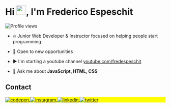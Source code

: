 <h1 align="left">Hi <img src="https://raw.githubusercontent.com/kaueMarques/kaueMarques/master/hi.gif" height="30px">, I'm Frederico Espeschit</h1>
<p align="left"> <img src="https://komarev.com/ghpvc/?username=fredespeschit&color=yellow" alt="Profile views" /> </p>

- 🔥 Junior Web Developer & Instructor focused on helping people start programming 

- 🔭 Open to new opportunities

- ▶️ I'm starting a youtube channel [youtube.com/fredespeschit](https://www.youtube.com/channel/UCTLlgsdpEPj2mOWyZkth4ig)

- 💬 Ask me about **JavaScript, HTML, CSS**

## Contact

<p align="left" style="background:yellow">
<a href="https://codepen.io/fredericoespeschit/collections/public" target="_blank">
  <img align="center" src="https://img.shields.io/badge/-fredericoespeschit-05122A?style=flat&logo=codepen" alt="codepen"/>
</a>
<a href="https://instagram.com/fredespeschit" target="_blank">
 <img align="center" src="https://img.shields.io/badge/-fredespeschit-05122A?style=flat&logo=instagram" alt="instagram"/>
</a>
<a href="https://www.linkedin.com/in/fredericoespeschit/" target="_blank">
  <img align="center" src="https://img.shields.io/badge/-fredericoespeschit-05122A?style=flat&logo=linkedin" alt="linkedin"/>
</a>
<a href="https://twitter.com/fridiricu" target="_blank">
  <img align="center" src="https://img.shields.io/badge/-fridiricu-05122A?style=flat&logo=twitter" alt="twitter"/>  
</a>
<!--
<a href="https://youtube.com/maykbrito" target="_blank">
 <img align="center" src="https://img.shields.io/badge/-maykbrito-05122A?style=flat&logo=youtube" alt="youtube"/>
</a>-->
</p>

